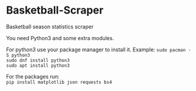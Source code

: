 # Basketball-Scraper
Basketball season statistics scraper

You need Python3 and some extra modules.

For python3 use your package manager to install it.
Example:
`sudo pacman -S python3` \
`sudo dnf install python3` \
`sudo apt install python3` 

For the packages run: \
`pip install matplotlib json requests bs4`
